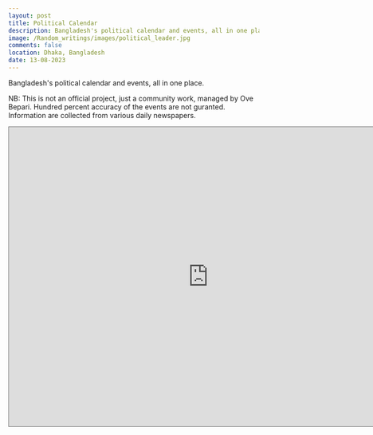 ```yaml
---
layout: post
title: Political Calendar 
description: Bangladesh's political calendar and events, all in one place
image: /Random_writings/images/political_leader.jpg
comments: false
location: Dhaka, Bangladesh
date: 13-08-2023
---
```


Bangladesh's political calendar and events, all in one place. 

NB: This is not an official project, just a community work, managed by Ove Bepari. Hundred percent accuracy of the events are not guranted. Information are collected from various daily newspapers.

<iframe src="https://calendar.google.com/calendar/embed?height=600&wkst=1&bgcolor=%23ffffff&ctz=Asia%2FDhaka&showTitle=1&title=Political%20Calendar%20of%20Bangladesh&src=ZGMxMGMxOWM3N2VhOWVkZTlmZjUyYTRiMzE3MTE3N2FhNjlkNjFlMzkxYTQ5MzczMGJjYjgwNGI5MmJmYTRhN0Bncm91cC5jYWxlbmRhci5nb29nbGUuY29t&color=%238E24AA" style="border:solid 1px #777" width="800" height="600" frameborder="0" scrolling="no"></iframe>